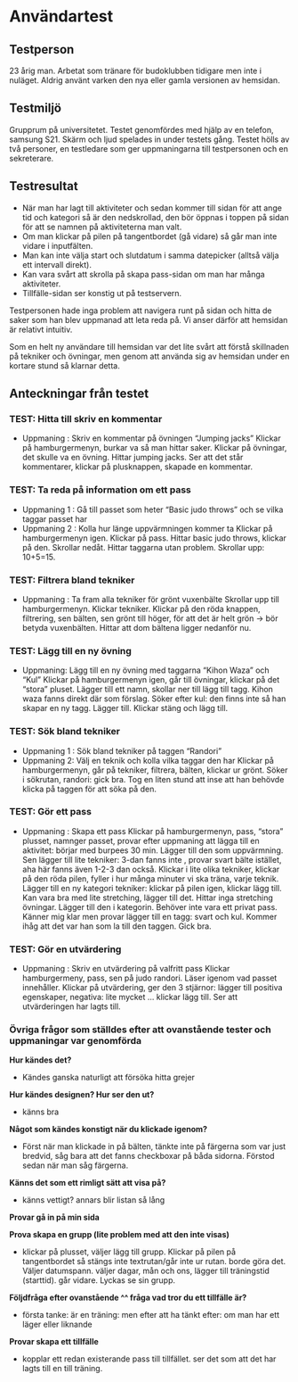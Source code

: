 # Användartest

## Testperson
23 årig man. Arbetat som tränare för budoklubben tidigare men inte i nuläget. Aldrig använt varken den nya eller gamla versionen av hemsidan. 

## Testmiljö
Grupprum på universitetet. Testet genomfördes med hjälp av en telefon, samsung S21. Skärm och ljud spelades in under testets gång. Testet hölls av två personer, en testledare som ger uppmaningarna till testpersonen och en sekreterare. 

## Testresultat 

- När man har lagt till aktiviteter och sedan kommer till sidan för att ange tid och kategori så är den nedskrollad, den bör öppnas i toppen på sidan för att se namnen på aktiviteterna man valt. 
- Om man klickar på pilen på tangentbordet (gå vidare) så går man inte vidare i inputfälten. 
- Man kan inte välja start och slutdatum i samma datepicker (alltså välja ett intervall direkt). 
- Kan vara svårt att skrolla på skapa pass-sidan om man har många aktiviteter. 
- Tillfälle-sidan ser konstig ut på testservern.

Testpersonen hade inga problem att navigera runt på sidan och hitta de saker som han blev uppmanad att leta reda på. Vi anser därför att hemsidan är relativt intuitiv. 

Som en helt ny användare till hemsidan var det lite svårt att förstå skillnaden på tekniker och övningar, men genom att använda sig av hemsidan under en kortare stund så klarnar detta. 

## Anteckningar från testet 

### TEST: Hitta till skriv en kommentar
- Uppmaning : Skriv en kommentar på övningen “Jumping jacks”
Klickar på hamburgermenyn, burkar va så man hittar saker. Klickar på övningar, det skulle va en övning. Hittar jumping jacks. Ser att det står kommentarer, klickar på plusknappen, skapade en kommentar. 

### TEST: Ta reda på information om ett pass
- Uppmaning 1 : Gå till passet som heter “Basic judo throws” och se vilka taggar passet har
- Uppmaning 2 : Kolla hur länge uppvärmningen kommer ta
Klickar på hamburgermenyn igen. Klickar på pass. Hittar basic judo throws, klickar på den. Skrollar nedåt. Hittar taggarna utan problem. Skrollar upp: 10+5=15. 

### TEST: Filtrera bland tekniker
- Uppmaning : Ta fram alla tekniker för grönt vuxenbälte
Skrollar upp till hamburgermenyn. Klickar tekniker. Klickar på den röda knappen, filtrering, sen bälten, sen grönt till höger, för att det är helt grön → bör betyda vuxenbälten. Hittar att dom bältena ligger nedanför nu. 

### TEST: Lägg till en ny övning 
- Uppmaning: Lägg till en ny övning med taggarna “Kihon Waza” och “Kul”
Klickar på hamburgermenyn igen, går till övningar, klickar på det “stora” pluset. Lägger till ett namn, skollar ner till lägg till tagg. Kihon waza fanns direkt där som förslag. Söker efter kul: den finns inte så han skapar en ny tagg. Lägger till. Klickar stäng och lägg till. 

### TEST: Sök bland tekniker 
- Uppmaning 1 : Sök bland tekniker på taggen “Randori”
- Uppmaning 2: Välj en teknik och kolla vilka taggar den har
Klickar på hamburgermenyn, går på tekniker, filtrera, bälten, klickar ur grönt. Söker i sökrutan, randori: gick bra. Tog en liten stund att inse att han behövde klicka på taggen för att söka på den.

### TEST: Gör ett pass 
- Uppmaning : Skapa ett pass 
Klickar på hamburgermenyn, pass, “stora” plusset, namnger passet, provar efter uppmaning att lägga till en aktivitet: börjar med burpees 30 min. Lägger till den som uppvärmning. Sen lägger till lite tekniker: 3-dan fanns inte , provar svart bälte istället, aha här fanns även 1-2-3 dan också. Klickar i lite olika tekniker, klickar på den röda pilen, fyller i hur många minuter vi ska träna, varje teknik. Lägger till en ny kategori tekniker: klickar på pilen igen, klickar lägg till. Kan vara bra med lite stretching, lägger till det. Hittar inga stretching övningar. Lägger till den i kategorin. Behöver inte vara ett privat pass. Känner mig klar men provar lägger till en tagg: svart och kul. Kommer ihåg att det var han som la till den taggen. Gick bra.

### TEST: Gör en utvärdering 
- Uppmaning : Skriv en utvärdering på valfritt pass
Klickar hamburgermeny, pass, sen på judo randori. Läser igenom vad passet innehåller. Klickar på utvärdering, ger den 3 stjärnor: lägger till positiva egenskaper, negativa: lite mycket … klickar lägg till. Ser att utvärderingen har lagts till. 

### Övriga frågor som ställdes efter att ovanstående tester och uppmaningar var genomförda

**Hur kändes det?**
- Kändes ganska naturligt att försöka hitta grejer

**Hur kändes designen? Hur ser den ut?**
- känns bra

**Något som kändes konstigt när du klickade igenom?**
- Först när man klickade in på bälten, tänkte inte på färgerna som var just bredvid, såg bara att det fanns checkboxar på båda sidorna. Förstod sedan när man såg färgerna.

**Känns det som ett rimligt sätt att visa på?**
- känns vettigt? annars blir listan så lång

**Provar gå in på min sida**

**Prova skapa en grupp (lite problem med att den inte visas)**
- klickar på plusset, väljer lägg till grupp. Klickar på pilen på tangentbordet så stängs inte textrutan/går inte ur rutan. borde göra det. Väljer datumspann. väljer dagar, mån och ons, lägger till träningstid (starttid). går vidare. Lyckas se sin grupp. 

**Följdfråga efter ovanstående ^^ fråga vad tror du ett tillfälle är?**
- första tanke: är en träning: men efter att ha tänkt efter: om man har ett läger eller liknande

**Provar skapa ett tillfälle**
- kopplar ett redan existerande pass till tillfället. 
ser det som att det har lagts till en till träning. 


